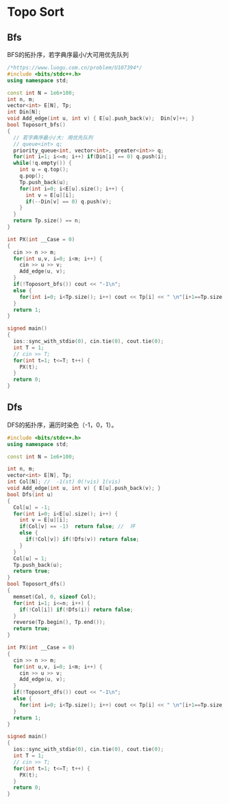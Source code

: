 <!--
 * @Autor: violet apricity ( Zhuangpx )
 * @Date: 2023-06-09 16:43:34
 * @LastEditors: violet apricity ( Zhuangpx )
 * @LastEditTime: 2023-06-09 21:55:20
 * @FilePath: \ACM_XCPC_CP\PX-从零开始的ACM模板\SimpleVersion\图论\TopoSort.md
 * @Description:  Zhuangpx : Violet && Apricity:/ The warmth of the sun in the winter /
-->
# Topo Sort

## Bfs

BFS的拓扑序，若字典序最小/大可用优先队列

```c++
/*https://www.luogu.com.cn/problem/U107394*/
#include <bits/stdc++.h>
using namespace std;

const int N = 1e6+100;
int n, m;
vector<int> E[N], Tp;
int Din[N];
void Add_edge(int u, int v) { E[u].push_back(v);  Din[v]++; }
bool Toposort_bfs()
{
  // 若字典序最小/大: 用优先队列
  // queue<int> q;
  priority_queue<int, vector<int>, greater<int>> q;
  for(int i=1; i<=n; i++) if(Din[i] == 0) q.push(i);
  while(!q.empty()) {
    int u = q.top();
    q.pop();
    Tp.push_back(u);
    for(int i=0; i<E[u].size(); i++) {
      int v = E[u][i];
      if(--Din[v] == 0) q.push(v);
    }
  }
  return Tp.size() == n;
}

int PX(int __Case = 0)
{
  cin >> n >> m;
  for(int u,v, i=0; i<m; i++) {
    cin >> u >> v;
    Add_edge(u, v);
  }
  if(!Toposort_bfs()) cout << "-1\n";
  else {
    for(int i=0; i<Tp.size(); i++) cout << Tp[i] << " \n"[i+1==Tp.size()];
  }
  return 1;
}

signed main()
{
  ios::sync_with_stdio(0), cin.tie(0), cout.tie(0);
  int T = 1;
  // cin >> T;
  for(int t=1; t<=T; t++) {
    PX(t);
  }
  return 0;
}
```

## Dfs

DFS的拓扑序，遍历时染色（-1，0，1）。

```c++
#include <bits/stdc++.h>
using namespace std;

const int N = 1e6+100;

int n, m;
vector<int> E[N], Tp;
int Col[N]; //  -1(st) 0(!vis) 1(vis)
void Add_edge(int u, int v) { E[u].push_back(v); }
bool Dfs(int u)
{
  Col[u] = -1;
  for(int i=0; i<E[u].size(); i++) {
    int v = E[u][i];
    if(Col[v] == -1)  return false; //  环
    else {
      if(!Col[v]) if(!Dfs(v)) return false;
    }
  }
  Col[u] = 1;
  Tp.push_back(u);
  return true;
}
bool Toposort_dfs()
{
  memset(Col, 0, sizeof Col);
  for(int i=1; i<=n; i++) {
    if(!Col[i]) if(!Dfs(i)) return false;
  }
  reverse(Tp.begin(), Tp.end());
  return true;
}

int PX(int __Case = 0)
{
  cin >> n >> m;
  for(int u,v, i=0; i<m; i++) {
    cin >> u >> v;
    Add_edge(u, v);
  }
  if(!Toposort_dfs()) cout << "-1\n";
  else {
    for(int i=0; i<Tp.size(); i++) cout << Tp[i] << " \n"[i+1==Tp.size()];
  }
  return 1;
}

signed main()
{
  ios::sync_with_stdio(0), cin.tie(0), cout.tie(0);
  int T = 1;
  // cin >> T;
  for(int t=1; t<=T; t++) {
    PX(t);
  }
  return 0;
}
```
